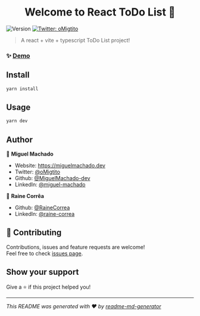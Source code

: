 <h1 align="center">Welcome to React ToDo List 👋</h1>
<p>
  <img alt="Version" src="https://img.shields.io/badge/version-0.0.0-blue.svg?cacheSeconds=2592000" />
  <a href="https://twitter.com/oMigtito" target="_blank">
    <img alt="Twitter: oMigtito" src="https://img.shields.io/twitter/follow/oMigtito.svg?style=social" />
  </a>
</p>

> A react + vite + typescript ToDo List project!

### ✨ [Demo](https://react-vite-todo-list.miguelmachado.dev/)

## Install

```sh
yarn install
```

## Usage

```sh
yarn dev
```

## Author

👤 **Miguel Machado**

* Website: https://miguelmachado.dev
* Twitter: [@oMigtito](https://twitter.com/oMigtito)
* Github: [@MiguelMachado-dev](https://github.com/MiguelMachado-dev)
* LinkedIn: [@miguel-machado](https://linkedin.com/in/miguel-machado)

👤 **Raine Corrêa**

* Github: [@RaineCorrea](https://github.com/RaineCorrea)
* LinkedIn: [@raine-correa](https://linkedin.com/in/raine-correa)

## 🤝 Contributing

Contributions, issues and feature requests are welcome!<br />Feel free to check [issues page](https://github.com/MiguelMachado-dev/ReactToDoList/issues).

## Show your support

Give a ⭐️ if this project helped you!

***
_This README was generated with ❤️ by [readme-md-generator](https://github.com/kefranabg/readme-md-generator)_
